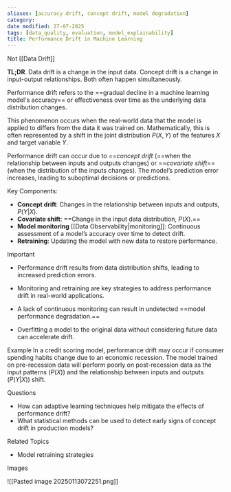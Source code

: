 ```yaml
---
aliases: [accuracy drift, concept drift, model degradation]
category:
date modified: 27-07-2025
tags: [data_quality, evaluation, model_explainability]
title: Performance Drift in Machine Learning
---
```

Not [[Data Drift]]

 **TL;DR**. Data drift is a change in the input data. Concept drift is a change in input-output relationships. Both often happen simultaneously.

 Performance drift refers to the ==gradual decline in a machine learning model's accuracy== or effectiveness over time as the underlying data distribution changes. 
 
 This phenomenon occurs when the real-world data that the model is applied to differs from the data it was trained on. Mathematically, this is often represented by a shift in the joint distribution $P(X, Y)$ of the features $X$ and target variable $Y$. 
 
 Performance drift can occur due to ==*concept drift* (==when the relationship between inputs and outputs changes) or ==*covariate shift*== (when the distribution of the inputs changes). The model’s prediction error increases, leading to suboptimal decisions or predictions.

 Key Components:  
 - **Concept drift**: Changes in the relationship between inputs and outputs, $P(Y|X)$.  
 - **Covariate shift**: ==Change in the input data distribution, $P(X)$.==  
 - **Model monitoring** [[Data Observability|monitoring]]: Continuous assessment of a model’s accuracy over time to detect drift.  
 - **Retraining**: Updating the model with new data to restore performance.

Important
 - Performance drift results from data distribution shifts, leading to increased prediction errors.  
 - Monitoring and retraining are key strategies to address performance drift in real-world applications.

 - A lack of continuous monitoring can result in undetected ==model performance degradation.==  
 - Overfitting a model to the original data without considering future data can accelerate drift.

Example
 In a credit scoring model, performance drift may occur if consumer spending habits change due to an economic recession. The model trained on pre-recession data will perform poorly on post-recession data as the input patterns ($P(X)$) and the relationship between inputs and outputs ($P(Y|X)$) shift.

Questions
 - How can adaptive learning techniques help mitigate the effects of performance drift?  
 - What statistical methods can be used to detect early signs of concept drift in production models?

Related Topics
 - Model retraining strategies  
 
Images

![[Pasted image 20250113072251.png]]